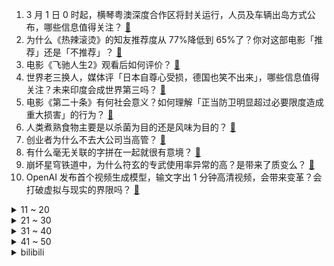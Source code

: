1. 3 月 1 日 0 时起，横琴粤澳深度合作区将封关运行，人员及车辆出岛方式公布，哪些信息值得关注？ [:link:](https://www.zhihu.com/question/644637132)
2. 为什么《热辣滚烫》的知友推荐度从 77%降低到 65%了？你对这部电影「推荐」还是「不推荐」？ [:link:](https://www.zhihu.com/question/644375413)
3. 电影《飞驰人生2》观看后如何评价？ [:link:](https://www.zhihu.com/question/644141554)
4. 世界老三换人，媒体评「日本自尊心受损，德国也笑不出来」，哪些信息值得关注？未来印度会成世界第三吗？ [:link:](https://www.zhihu.com/question/644606280)
5. 电影《第二十条》有何社会意义？如何理解「正当防卫明显超过必要限度造成重大损害」的行为？ [:link:](https://www.zhihu.com/question/643314511)
6. 人类煮熟食物主要是以杀菌为目的还是风味为目的？ [:link:](https://www.zhihu.com/question/643863353)
7. 创业者为什么不去大公司当高管？ [:link:](https://www.zhihu.com/question/436695018)
8. 有什么毫无关联的字拼在一起就很有意境？ [:link:](https://www.zhihu.com/question/422149455)
9. 崩坏星穹铁道中，为什么符玄的专武使用率异常的高？是带来了质变么？ [:link:](https://www.zhihu.com/question/644458428)
10. OpenAI 发布首个视频生成模型，输文字出 1 分钟高清视频，会带来变革？会打破虚拟与现实的界限吗？ [:link:](https://www.zhihu.com/question/644601570)
<details>
<summary>11 ~ 20</summary>

11. 一家人旅游未买 5 万手镯被赶下车，文旅局称「已立案处理」，如何看待此事？面对「宰客」应如何处理？ [:link:](https://www.zhihu.com/question/644609894)
12. 今年过年，你拍下的最有年味的一张照片是什么？ [:link:](https://www.zhihu.com/question/641995401)
13. 2024 年春节档已有四部电影撤档，如何评价「逃跑」的电影？撤档会成为票房不理想电影的常态吗？ [:link:](https://www.zhihu.com/question/644602009)
14. 乌军总司令宣布，乌部队撤出顿涅茨克重镇阿夫杰耶夫卡，该决定透露出哪些信息？ [:link:](https://www.zhihu.com/question/644592117)
15. 能看看这个春节，你记录下的「珍贵瞬间」吗？2024 年的春节，你家发生了哪些故事？ [:link:](https://www.zhihu.com/question/641995464)
16. 给你一个亿，让你的年龄反过来，你愿意吗？ [:link:](https://www.zhihu.com/question/640087511)
17. 校招中的“熟悉linux操作系统”一般是指达到什么程度？ [:link:](https://www.zhihu.com/question/517101428)
18. 看过电影《年会不能停》，给你最大的感受是什么？ [:link:](https://www.zhihu.com/question/640537834)
19. NBA 全明星名人赛，王鹤棣拿下全队第二高 18 分&突破远投样样有，如何评价他的表现？ [:link:](https://www.zhihu.com/question/644596594)
20. 张译主演的电影《三大队》改编自真实故事，到底是怎样一个故事？ [:link:](https://www.zhihu.com/question/625299640)
</details>
<details>
<summary>21 ~ 30</summary>

21. 带“桃”字的诗词有哪些？ [:link:](https://www.zhihu.com/question/644396562)
22. 可以分享一张你家宠物在阳光下的照片吗？ [:link:](https://www.zhihu.com/question/643850001)
23. 大量刷短视频，会让大脑变笨拙吗? [:link:](https://www.zhihu.com/question/644250497)
24. 2024 年春节档票房破 80 亿，创中国影史春节档票房纪录，哪些信息值得关注？ [:link:](https://www.zhihu.com/question/644615646)
25. 美国前总统特朗普因夸大其净资产被处以超 3.5 亿美元罚款，如何看待此事？将对特朗普带来哪些影响？ [:link:](https://www.zhihu.com/question/644583667)
26. 《飞驰人生 2》里一晚修好撞击测试后的受损赛车可能吗？ [:link:](https://www.zhihu.com/question/644084730)
27. 如何评价 2024 年春晚陕西西安分会场表演的节目《山河诗长安》？ [:link:](https://www.zhihu.com/question/643781461)
28. 《飞驰人生 2》中巴音布鲁克拉力赛如果不是最后一届，「辛地机械」会不会变成「光刻车队」那样的车队？ [:link:](https://www.zhihu.com/question/644084536)
29. 姆巴佩预计放弃 1 至 1.5 亿欧元奖金离队，纳赛尔将为他办盛大告别仪式，如何看待此事？ [:link:](https://www.zhihu.com/question/644481111)
30. 为什么很多作品设定主角漫无目的的生活和谈恋爱，反派在认真搞事业？ [:link:](https://www.zhihu.com/question/644279547)
</details>
<details>
<summary>31 ~ 40</summary>

31. 你有没有因为某个人，专程去一个地方旅行？ [:link:](https://www.zhihu.com/question/642212926)
32. 支撑你继续玩原神的是什么？ [:link:](https://www.zhihu.com/question/643237218)
33. 魔幻题材的小说应该如何确保法师和战士的“平衡”？ [:link:](https://www.zhihu.com/question/582718308)
34. 如果给你一次时光倒流的机会，你想回到什么时候? [:link:](https://www.zhihu.com/question/640095281)
35. 为什么认知层次高的人总是很孤独？ [:link:](https://www.zhihu.com/question/641588078)
36. 你认为国内最适合穷游的城市是哪儿？ [:link:](https://www.zhihu.com/question/642212911)
37. 媒体报道 OpenAI 完成一笔交易，其估值达到 800 亿，哪些信息值得关注？会带来哪些影响？ [:link:](https://www.zhihu.com/question/644589948)
38. 灌篮高手里赤木如果加上稳定中投会对湘北有怎样的加强？ [:link:](https://www.zhihu.com/question/643348666)
39. 亚洲杯后国足世界排名降至第 88 位，亚洲排名第 13 位，如何看待国足排名下跌？ [:link:](https://www.zhihu.com/question/644516712)
40. 心情低落，不想上班上学，春节长假后如何克服「节后综合征」？ [:link:](https://www.zhihu.com/question/644591898)
</details>
<details>
<summary>41 ~ 50</summary>

41. 春节返程还顺利吗？遇到了哪些问题？有哪些经验分享？ [:link:](https://www.zhihu.com/question/643229567)
42. 薛之谦转发央视「法律上没有盗摄这一说法」报道，再回应盗摄争议，如何看待此次风波？ [:link:](https://www.zhihu.com/question/644582715)
43. 穿裙子适不适合格斗？ [:link:](https://www.zhihu.com/question/644188650)
44. 悟透什么道理后，你的人生从此通透起来? [:link:](https://www.zhihu.com/question/623439566)
45. 全国降温预报图变深红色了，局地降温或超 20℃，此次降温会持续多久？春运返程需要注意哪些问题？ [:link:](https://www.zhihu.com/question/644582575)
46. 有个亲妹妹是什么感觉? [:link:](https://www.zhihu.com/question/293914303)
47. 买断制单机（非free to play)游戏已经是夕阳红行业了吗？ [:link:](https://www.zhihu.com/question/644497647)
48. 奥特曼为什么要把彩色计时器裸露在胸前，这样难道不会暴露自己的虚实吗？ [:link:](https://www.zhihu.com/question/483540901)
49. 网友称今年为「盗摄元年」，你怎样看待盗摄、屏摄这类做法？生活中需要掌握怎样的度？ [:link:](https://www.zhihu.com/question/644582762)
50. 很少发朋友圈的是不是都是工作很忙的人？ [:link:](https://www.zhihu.com/question/636694477)
</details><details>
<summary>bilibili</summary>

</details>